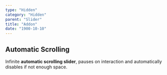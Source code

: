 ```yaml
---
type: "Hidden"
category: "Hidden"
parent: "Slider"
title: "Addon"
date: "1900-10-10"
---
```


## Automatic Scrolling

Infinite **automatic scrolling slider**, pauses on interaction and automatically disables if not enough space.

<demo>
  <demoinline src="demos/components/slider/automatic-scrolling">
  </demoinline>
</demo>
